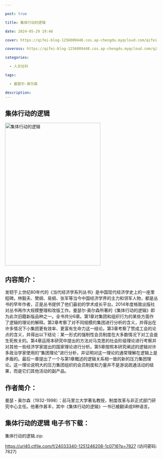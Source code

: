 ```yaml
---

post: true

title: 集体行动的逻辑

date: 2024-05-29 19:48

cover: https://qifei-blog-1256009448.cos.ap-chengdu.myqcloud.com/qifei-blog/64f6865f661c6c8e5489bcf8.jpg

coveross: https://qifei-blog-1256009448.cos.ap-chengdu.myqcloud.com/qifei-blog/64f6865f661c6c8e5489bcf8.jpg

categories:

  - 人文社科

tags:

  - 曼瑟尔·奥尔森

description:
---
```


## 集体行动的逻辑
<img alt="集体行动的逻辑 " class="aligncenter loaded" data-was-processed="true" decoding="async" fetchpriority="high" height="471" src="https://qifei-blog-1256009448.cos.ap-chengdu.myqcloud.com/qifei-blog/64f6865f661c6c8e5489bcf8.jpg" style="cursor: zoom-in;" width="314"/>

## 内容简介：

发轫于上世纪80年代的《当代经济学系列丛书》是中国现代经济学史上的一座里程碑。林毅夫、樊纲、易纲、张军等当今中国经济学界的主力和领军人物，都是丛书的早年作者，正是丛书提供了他们最初的学术成长平台。2014年度格致出版社对丛书再作大规模整理和改版工作。曼瑟尔·奥尔森所著的《集体行动的逻辑》即为此次旧籍新版品种之一。全书共分6章。第1章对集团和组织行为的某些方面作了逻辑的理论的解释。第2章考察了对不同规模的集团进行分析的含义，并得出在许多情况下小集团更有效率、更富有生命力这一结论。第3章考察了赞成工会的论点的含义，并得出以下结论：某一形式的强制性会员制度在大多数情况下对工会是生死攸关的。第4章运用本研究中提出的方法对马克思的社会阶级理论进行考察并对其他一些经济学家提出的国家理论进行分析。第5章按照本研究阐述的逻辑对许多政治学家使用的“集团理论”进行分析，并证明对这一理论的通常理解在逻辑上是矛盾的。最后一章提出了一个与第1章概述的逻辑关系相一致的新的压力集团理论。这一理论说明大的压力集团组织的会员制度和力量并不是游说疏通活动的结果，而是它们其他活动的副产品。

## 作者简介：

曼瑟・奥尔森（1932-1998）：前马里兰大学著名教授，制度改革与非正式部门研究中心主任。他著作甚丰，其中《集体行动的逻辑》一书已被翻译成9种语言。

## 集体行动的逻辑 电子书下载：

集体行动的逻辑.zip: 

https://url40.ctfile.com/f/24033340-1251246208-1c0716?p=7827 (访问密码: 7827)
